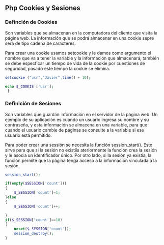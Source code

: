 ## Php Cookies y Sesiones

### **Definción de Cookies**
Son variables que se almacenan en la computadora del cliente que visita la página web.
La información que se podrá almacenar en una cookie sepre será de tipo cadena de caracteres.

Para crear una cookie usamos setcookie y le damos como argumento el nombre que va a tener la variable y la información que almacenará, también se debe especficar un tiempo de vida de la cookie por cuestiones de seguridad, pasado este tiempo la cookie se elimina.

```php
setcookie ("usr","Javier",time() + 10);

echo $_COOKIE ['usr'];
 }
```

### **Definición de Sesiones**
Son variables que guardan información en el servidor de la página web.
Un ejemplo de su aplicación es cuando un usuario ingresa su nombre y su contraseña, y esta información se almacena en una variable, para que cuando el usuario cambie de páginas se consulte a la variable si ese usuario está permitido.

Para poder crear una sessión se necesita la función session_start().
Esto sirve para que si la sesión no existiía ateriormente la función crea la sesión y le asocia un identificador único. Por otro lado, si la sesión ya existía, la función permite que la página tenga acceso a la información vinculada a la sesión.


```php
session_start();

if(empty($SESSION['count']))
{
    $_SESSION['count']=1;
}else
{
    $_SESSION['count']++;

}
if($_SESSION['count']==10)
{
    unset($_SESSION["count"]);
    session_destroy();
}
```